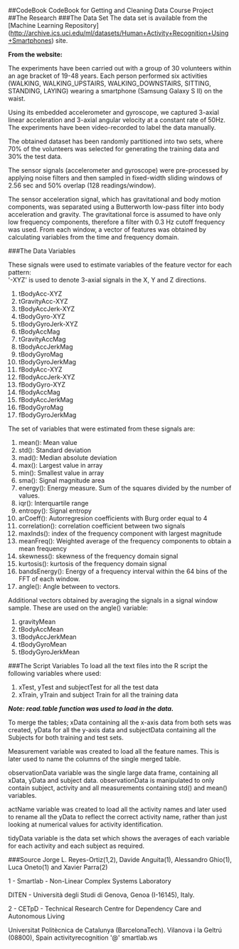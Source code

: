 ##CodeBook
CodeBook for Getting and Cleaning Data Course Project
##The Research
###The Data Set
The data set is available from the [Machine Learning Repository]
(http://archive.ics.uci.edu/ml/datasets/Human+Activity+Recognition+Using+Smartphones) site.

**From the website:** 

The experiments have been carried out with a group of 30 volunteers within an age bracket of 19-48 years. Each person 
performed six activities (WALKING, WALKING_UPSTAIRS, WALKING_DOWNSTAIRS, SITTING, STANDING, LAYING) wearing a smartphone 
(Samsung Galaxy S II) on the waist. 

Using its embedded accelerometer and gyroscope, we captured 3-axial linear acceleration and 3-axial 
angular velocity at a constant rate of 50Hz. The experiments have been video-recorded to label the data manually. 

The obtained dataset has been randomly partitioned into two sets, where 70% of the volunteers was selected for 
generating the training data and 30% the test data. 

The sensor signals (accelerometer and gyroscope) were pre-processed by applying noise 
filters and then sampled in fixed-width sliding windows of 2.56 sec and 50% overlap (128 readings/window). 

The sensor acceleration signal, which has gravitational and body motion components, was separated using a 
Butterworth low-pass filter into body acceleration and gravity. The gravitational force is assumed to have only 
low frequency components, therefore a filter with 0.3 Hz cutoff frequency was used. From each window, a vector of
features was obtained by calculating variables from the time and frequency domain.

###The Data Variables

These signals were used to estimate variables of the feature vector for each pattern:  
'-XYZ' is used to denote 3-axial signals in the X, Y and Z directions.

1. tBodyAcc-XYZ
2. tGravityAcc-XYZ
3. tBodyAccJerk-XYZ
4. tBodyGyro-XYZ
5. tBodyGyroJerk-XYZ
6. tBodyAccMag
7. tGravityAccMag
8. tBodyAccJerkMag
9. tBodyGyroMag
10. tBodyGyroJerkMag
11. fBodyAcc-XYZ
12. fBodyAccJerk-XYZ
13. fBodyGyro-XYZ
14. fBodyAccMag
15. fBodyAccJerkMag
16. fBodyGyroMag
17. fBodyGyroJerkMag

The set of variables that were estimated from these signals are: 

1. mean(): Mean value
2. std(): Standard deviation
3. mad(): Median absolute deviation 
4. max(): Largest value in array
5. min(): Smallest value in array
6. sma(): Signal magnitude area
7. energy(): Energy measure. Sum of the squares divided by the number of values. 
8. iqr(): Interquartile range 
9. entropy(): Signal entropy
10. arCoeff(): Autorregresion coefficients with Burg order equal to 4
11. correlation(): correlation coefficient between two signals
12. maxInds(): index of the frequency component with largest magnitude
13. meanFreq(): Weighted average of the frequency components to obtain a mean frequency
14. skewness(): skewness of the frequency domain signal 
15. kurtosis(): kurtosis of the frequency domain signal 
16. bandsEnergy(): Energy of a frequency interval within the 64 bins of the FFT of each window.
17. angle(): Angle between to vectors.

Additional vectors obtained by averaging the signals in a signal window sample. These are used on the angle() variable:

1. gravityMean
2. tBodyAccMean
3. tBodyAccJerkMean
4. tBodyGyroMean
5. tBodyGyroJerkMean

###The Script Variables
To load all the text files into the R script the following variables where used:
1. xTest, yTest and subjectTest for all the test data
2. xTrain, yTrain and subject Train for all the training data

**_Note: read.table function was used to load in the data._**

To merge the tables; xData containing all the x-axis data from both sets was created, yData for all the y-axis data
and subjectData containing all the Subjects for both training and test sets.

Measurement variable was created to load all the feature names.  This is later used to name the columns of the single merged
table.

observationData variable was the single large data frame, containing all xData, yData and subject data.
observationData is manipulated to only contain subject, activity and all measurements containing std() and mean()
variables.

actName variable was created to load all the activity names and later used to rename all the yData to reflect the correct 
activity name, rather than just looking at numerical values for activity identification.

tidyData variable is the data set which shows the averages of each variable for each activity and each subject as required.

###Source
Jorge L. Reyes-Ortiz(1,2), Davide Anguita(1), Alessandro Ghio(1), Luca Oneto(1) and Xavier Parra(2)

1 - Smartlab - Non-Linear Complex Systems Laboratory 

DITEN - Università degli Studi di Genova, Genoa (I-16145), Italy.

2 - CETpD - Technical Research Centre for Dependency Care and Autonomous Living 

Universitat Politècnica de Catalunya (BarcelonaTech). Vilanova i la Geltrú (08800), Spain 
activityrecognition '@' smartlab.ws 

